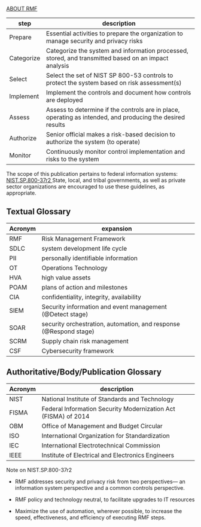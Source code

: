[ABOUT RMF](https://csrc.nist.gov/projects/risk-management/about-rmf)

| step | description |
|-|-|
| Prepare | Essential activities to prepare the organization to manage security and privacy risks |
| Categorize | Categorize the system and information processed, stored, and transmitted based on an impact analysis |
| Select | Select the set of NIST SP 800-53 controls to protect the system based on risk assessment(s) |
| Implement |Implement the controls and document how controls are deployed |
| Assess | Assess to determine if the controls are in place, operating as intended, and producing the desired results |
| Authorize | Senior official makes a risk-based decision to authorize the system (to operate) |
| Monitor | Continuously monitor control implementation and risks to the system |

The scope of this publication pertains to federal information systems: [NIST.SP.800-37r2 ](https://nvlpubs.nist.gov/nistpubs/SpecialPublications/NIST.SP.800-37r2.pdf)
State, local, and tribal governments, as well as private sector organizations are
encouraged to use these guidelines, as appropriate.

## Textual Glossary
| Acronym | expansion |
| -| -|
| RMF | Risk Management Framework |
| SDLC | system development life cycle |
| PII | personally identifiable information |
| OT | Operations Technology |
| HVA | high value assets |
| POAM | plans of action and milestones |
| CIA | confidentiality, integrity, availability |
| SIEM | Security information and event management (@Detect stage)|
| SOAR | security orchestration, automation, and response (@Respond stage) |
| SCRM | Supply chain risk management |
| CSF | Cybersecurity framework |

## Authoritative/Body/Publication Glossary
| Acronym | description |
| - |- | 
| NIST | National Institute of Standards and Technology |
| FISMA | Federal Information Security Modernization Act (FISMA) of 2014 |
| OBM | Office of Management and Budget Circular |
| ISO | International Organization for Standardization | 
|IEC | International Electrotechnical Commission |
| IEEE | Institute of Electrical and Electronics Engineers |



Note on NIST.SP.800-37r2

- RMF addresses security and privacy risk from two perspectives—
an information system perspective and a common controls perspective.

- RMF policy and technology neutral, to facilitate upgrades to IT resources

- Maximize the use of automation, wherever possible, to increase the speed,
effectiveness, and efficiency of executing RMF steps.








